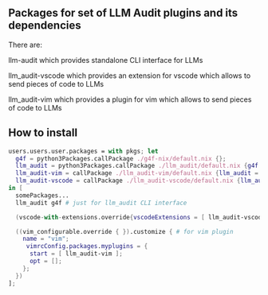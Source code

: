 ## Packages for set of LLM Audit plugins and its dependencies
There are:

llm-audit which provides standalone CLI interface for LLMs

llm\_audit-vscode which provides an extension for vscode which allows to send pieces of code to LLMs

llm\_audit-vim which provides a plugin for vim which allows to send pieces of code to LLMs

## How to install

```Nix 
users.users.user.packages = with pkgs; let
  g4f = python3Packages.callPackage ./g4f-nix/default.nix {};
  llm_audit = python3Packages.callPackage ./llm_audit/default.nix {g4f = g4f;};
  llm_audit-vim = callPackage ./llm_audit-vim/default.nix {llm_audit = llm_audit;};
  llm_audit-vscode = callPackage ./llm_audit-vscode/default.nix {llm_audit = llm_audit;};
in [
  somePackages...
  llm_audit g4f # just for llm_audit CLI interface

  (vscode-with-extensions.override{vscodeExtensions = [ llm_audit-vscode ];}) # for VSCode extension

  ((vim_configurable.override { }).customize { # for vim plugin
    name = "vim";
     vimrcConfig.packages.myplugins = {
      start = [ llm_audit-vim ];
      opt = [];
    };
  })
];
```
